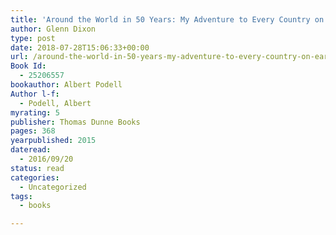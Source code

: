 ```yaml
---
title: 'Around the World in 50 Years: My Adventure to Every Country on Earth'
author: Glenn Dixon
type: post
date: 2018-07-28T15:06:33+00:00
url: /around-the-world-in-50-years-my-adventure-to-every-country-on-earth/
Book Id:
  - 25206557
bookauthor: Albert Podell
Author l-f:
  - Podell, Albert
myrating: 5
publisher: Thomas Dunne Books
pages: 368
yearpublished: 2015
dateread:
  - 2016/09/20
status: read
categories:
  - Uncategorized
tags:
  - books

---
```

